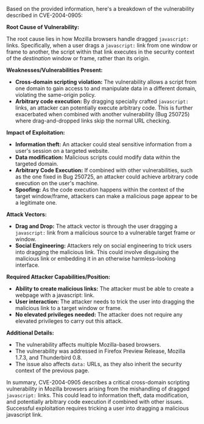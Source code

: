 Based on the provided information, here's a breakdown of the vulnerability described in CVE-2004-0905:

**Root Cause of Vulnerability:**

The root cause lies in how Mozilla browsers handle dragged `javascript:` links. Specifically, when a user drags a `javascript:` link from one window or frame to another, the script within that link executes in the security context of the *destination* window or frame, rather than its origin.

**Weaknesses/Vulnerabilities Present:**

*   **Cross-domain scripting violation:** The vulnerability allows a script from one domain to gain access to and manipulate data in a different domain, violating the same-origin policy.
*   **Arbitrary code execution:** By dragging specially crafted `javascript:` links, an attacker can potentially execute arbitrary code. This is further exacerbated when combined with another vulnerability (Bug 250725) where drag-and-dropped links skip the normal URL checking.

**Impact of Exploitation:**

*   **Information theft:** An attacker could steal sensitive information from a user's session on a targeted website.
*   **Data modification:** Malicious scripts could modify data within the targeted domain.
*   **Arbitrary Code Execution:** If combined with other vulnerabilities, such as the one fixed in Bug 250725, an attacker could achieve arbitrary code execution on the user's machine.
*   **Spoofing:** As the code execution happens within the context of the target window/frame, attackers can make a malicious page appear to be a legitimate one.

**Attack Vectors:**

*   **Drag and Drop:** The attack vector is through the user dragging a `javascript:` link from a malicious source to a vulnerable target frame or window.
*   **Social Engineering:** Attackers rely on social engineering to trick users into dragging the malicious link. This could involve disguising the malicious link or embedding it in an otherwise harmless-looking interface.

**Required Attacker Capabilities/Position:**

*   **Ability to create malicious links:** The attacker must be able to create a webpage with a javascript: link.
*   **User interaction:** The attacker needs to trick the user into dragging the malicious link to a target window or frame.
*   **No elevated privileges needed:** The attacker does not require any elevated privileges to carry out this attack.

**Additional Details:**

*   The vulnerability affects multiple Mozilla-based browsers.
*   The vulnerability was addressed in Firefox Preview Release, Mozilla 1.7.3, and Thunderbird 0.8.
*   The issue also affects `data:` URLs, as they also inherit the security context of the previous page.

In summary, CVE-2004-0905 describes a critical cross-domain scripting vulnerability in Mozilla browsers arising from the mishandling of dragged `javascript:` links. This could lead to information theft, data modification, and potentially arbitrary code execution if combined with other issues. Successful exploitation requires tricking a user into dragging a malicious javascript link.